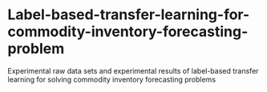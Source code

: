 # Label-based-transfer-learning-for-commodity-inventory-forecasting-problem
Experimental raw data sets and experimental results of label-based transfer learning for solving commodity inventory forecasting problems
